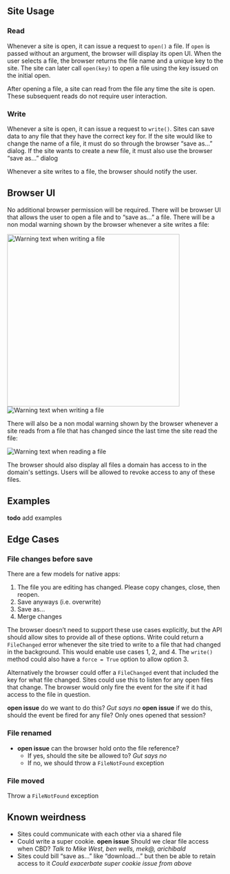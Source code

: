 ## Site Usage
### Read
Whenever a site is open, it can issue a request to `open()` a file. If `open` is passed without an argument, the browser will display its open UI. When the user selects a file, the browser returns the file name and a unique key to the site. The site can later call `open(key)` to open a file using the key issued on the initial open.

After opening a file, a site can read from the file any time the site is open. These subsequent reads do not require user interaction.

### Write
Whenever a site is open, it can issue a request to `write()`. Sites can save data to any file that they have the correct key for. If the site would like to change the name of a file, it must do so through the browser “save as…” dialog. If the site wants to create a new file, it must also use the browser “save as…” dialog

Whenever a site writes to a file, the browser should notify the user.

## Browser UI
No additional browser permission will be required. There will be browser UI that allows the user to open a file and to “save as…” a file. There will be a non modal warning shown by the browser whenever a site writes a file:

<img src="img/write-warning.png" alt="Warning text when writing a file" width="400px"></img>
![Warning text when writing a file](img/write-warning.png?raw=true)

There will also be a non modal warning shown by the browser whenever a site reads from a file that has changed since the last time the site read the file:

![Warning text when reading a file](img/read-warning.png?raw=true)

The browser should also display all files a domain has access to in the domain's settings. Users will be allowed to revoke access to any of these files.

## Examples
__todo__ add examples

## Edge Cases
### File changes before save
There are a few models for native apps:

1. The file you are editing has changed. Please copy changes, close, then reopen.
2. Save anyways (i.e. overwrite)
3. Save as…
4. Merge changes

The browser doesn’t need to support these use cases explicitly, but the API should allow sites to provide all of these options. Write could return a `FileChanged` error whenever the site tried to write to a file that had changed in the background. This would enable use cases 1, 2, and 4. The `write()` method could also have a `force = True` option to allow option 3.

Alternatively the browser could offer a `FileChanged` event that included the key for what file changed. Sites could use this to listen for any open files that change. The browser would only fire the event for the site if it had access to the file in question.

__open issue__ do we want to do this? *Gut says no*
__open issue__ if we do this, should the event be fired for any file? Only ones opened that session?

### File renamed
- __open issue__ can the browser hold onto the file reference?
    - If yes, should the site be allowed to? *Gut says no*
	- If no, we should throw a `FileNotFound` exception
 
### File moved
Throw a `FileNotFound` exception

## Known weirdness
- Sites could communicate with each other via a shared file
- Could write a super cookie. __open issue__ Should we clear file access when CBD? *Talk to Mike West, ben wells, mek@, arichibald*
- Sites could bill “save as…” like “download…” but then be able to retain access to it *Could exacerbate super cookie issue from above*